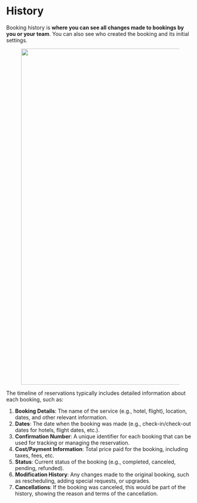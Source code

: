 # History

Booking history is **where you can see all changes made to bookings by you or your team**. You can also see who created the booking and its initial settings.

<figure><img src="https://sonat.com/api/Document/Image/19670ef0-8b8a-4cda-8eb6-249681e07016/60a72aeb-a272-4428-a118-b6074b1b35b5/9c97b89e-ce67-4811-a476-f54b040350d8.webp?width=1865" alt="" width="900"><figcaption></figcaption></figure>

The timeline of reservations typically includes detailed information about each booking, such as:

1. **Booking Details**: The name of the service (e.g., hotel, flight), location, dates, and other relevant information.
2. **Dates**: The date when the booking was made (e.g., check-in/check-out dates for hotels, flight dates, etc.).
3. **Confirmation Number**: A unique identifier for each booking that can be used for tracking or managing the reservation.
4. **Cost/Payment Information**: Total price paid for the booking, including taxes, fees, etc.
5. **Status**: Current status of the booking (e.g., completed, canceled, pending, refunded).
6. **Modification History**: Any changes made to the original booking, such as rescheduling, adding special requests, or upgrades.
7. **Cancellations**: If the booking was canceled, this would be part of the history, showing the reason and terms of the cancellation.
